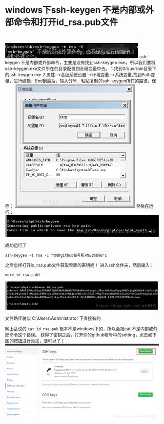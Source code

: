 # windows下ssh-keygen 不是内部或外部命令和打开id_rsa.pub文件

​                              

![这里写图片描述](assets/20180420171038675.jpg) 
 ssh-keygen 不是内部或外部命令，主要是没有找到ssh-keygen.exe，所以我们要将ssh-keygen.exe文件所在的目录配置到全局变量中去。 
 1.找到Git/usr/bin目录下的ssh-keygen.exe 
 2.属性–>高级系统设置–>环境变量–>系统变量,找到Path变量，进行编辑，End到最后，输入分号，粘贴复制的ssh-keygen所在的路径，保存； 
 ![这里写图片描述](assets/20180420171222357.png) 
 然后在运行： 
 ![这里写图片描述](assets/20180420171329222.png)

成功运行了

```
ssh-keygen -t rsa -C "你的github帐号所对应的邮箱"1
```

之后怎样打开id_rsa.pub文件获取里面的密钥呢！ 
 进入ssh文件夹，然后输入：

```
more id_rsa.pub1
```

![这里写图片描述](assets/20180420171726329.png) 

文件路径貌似 C:\Users\Administrator 下直接有的

网上乱说的 `cat id_rsa.pub` 
 根本不是windows下的，所以会报cat 不是内部或外部命令这个错误。 
 获得了密钥之后，打开你的github帐号中的setting，点击如下图的按钮进行添加，便可以了！ 
 ![这里写图片描述](assets/20180420172105514.png)